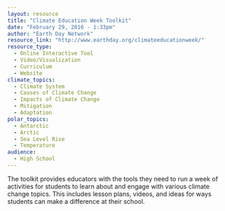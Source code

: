 ```yaml
---
layout: resource
title: "Climate Education Week Toolkit"
date: "February 29, 2016 - 1:33pm"
author: "Earth Day Network"
resource_link: "http://www.earthday.org/climateeducationweek/"
resource_type:
  - Online Interactive Tool
  - Video/Visualization
  - Curriculum
  - Website
climate_topics:
  - Climate System
  - Causes of Climate Change
  - Impacts of Climate Change
  - Mitigation
  - Adaptation
polar_topics:
  - Antarctic
  - Arctic
  - Sea Level Rise
  - Temperature
audience:
  - High School
---
```


The toolkit provides educators with the tools they need to run a week of activities for students to learn about and engage with various climate change topics. This includes lesson plans, videos, and ideas for ways students can make a difference at their school.